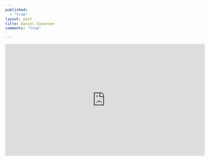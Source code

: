 ```yaml
---
published: 
  - "true"
layout: post
title: Daniel Simonsen
comments: "true"

---
```



<iframe width="640" height="360" src="http://www.youtube.com/embed/nzgTM6ArASI?feature=player_detailpage" frameborder="0" allowfullscreen></iframe>

